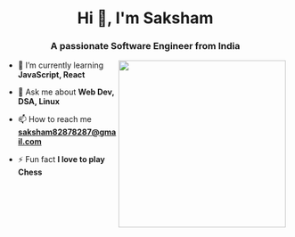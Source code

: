 <h1 align="center">Hi 👋, I'm Saksham</h1>
<h3 align="center">A passionate Software Engineer from India</h3>

<img align="right" width="300" src="https://giffiles.alphacoders.com/171/171294.gif">

- 🌱 I’m currently learning **JavaScript, React**

- 💬 Ask me about **Web Dev, DSA, Linux**

- 📫 How to reach me **saksham82878287@gmail.com**

- ⚡ Fun fact **I love to play Chess**
